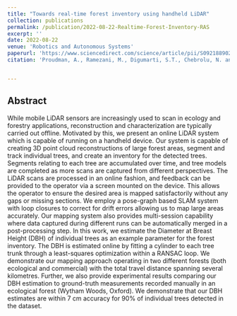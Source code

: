 ```yaml
---
title: "Towards real-time forest inventory using handheld LiDAR"
collection: publications
permalink: /publication/2022-08-22-Realtime-Forest-Inventory-RAS
excerpt: ''
date: 2022-08-22
venue: 'Robotics and Autonomous Systems'
paperurl: 'https://www.sciencedirect.com/science/article/pii/S0921889022001397'
citation: 'Proudman, A., Ramezani, M., Digumarti, S.T., Chebrolu, N. and Fallon, M., 2022. &quot;Towards real-time forest inventory using handheld LiDAR.&quot; <i>Robotics and Autonomous Systems</i>, 157, p.104240'


---
```

## Abstract
While mobile LiDAR sensors are increasingly used to scan in ecology and forestry applications, reconstruction and characterization are typically carried out offline. Motivated by this, we present an online LiDAR system which is capable of running on a handheld device. Our system is capable of creating 3D point cloud reconstructions of large forest areas, segment and track individual trees, and create an inventory for the detected trees. Segments relating to each tree are accumulated over time, and tree models are completed as more scans are captured from different perspectives. The LiDAR scans are processed in an online fashion, and feedback can be provided to the operator via a screen mounted on the device. This allows the operator to ensure the desired area is mapped satisfactorily without any gaps or missing sections. We employ a pose-graph based SLAM system with loop closures to correct for drift errors allowing us to map large areas accurately. Our mapping system also provides multi-session capability where data captured during different runs can be automatically merged in a post-processing step. In this work, we estimate the Diameter at Breast Height (DBH) of individual trees as an example parameter for the forest inventory. The DBH is estimated online by fitting a cylinder to each tree trunk through a least-squares optimization within a RANSAC loop. We demonstrate our mapping approach operating in two different forests (both ecological and commercial) with the total travel distance spanning several kilometres. Further, we also provide experimental results comparing our DBH estimation to ground-truth measurements recorded manually in an ecological forest (Wytham Woods, Oxford). We demonstrate that our DBH estimates are within 7 cm accuracy for 90% of individual trees detected in the dataset.